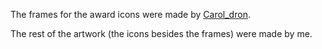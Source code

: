 The frames for the award icons were made by [Carol_dron](https://github.com/Keymagen). 

The rest of the artwork (the icons besides the frames) were made by me.